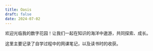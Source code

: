 ```yaml
---
title: Oasis
draft: false
date: 2024-07-02
---
```


欢迎光临我的数字花园！让我们一起在知识的海洋中遨游，共同探索、成长。

这里主要记录了自学过程中的网课笔记，以及读书时的收获。




